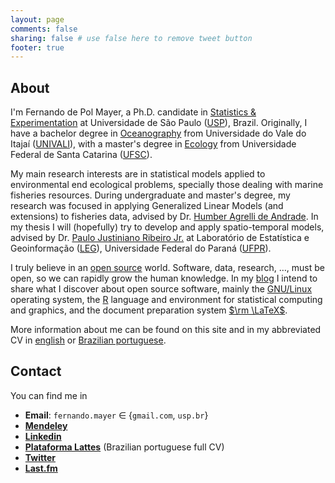 ```yaml
---
layout: page
comments: false
sharing: false # use false here to remove tweet button
footer: true
---
```


## About

I'm Fernando de Pol Mayer, a Ph.D. candidate in [Statistics & Experimentation][1] at Universidade de São Paulo ([USP][]), Brazil. Originally, I have a bachelor degree in [Oceanography][] from Universidade do Vale do Itajaí ([UNIVALI][]), with a master's degree in [Ecology][] from Universidade Federal de Santa Catarina ([UFSC][]).

My main research interests are in statistical models applied to environmental end ecological problems, specially those dealing with marine fisheries resources. During undergraduate and master's degree, my research was focused in applying Generalized Linear Models (and extensions) to fisheries data, advised by Dr. [Humber Agrelli de Andrade][Humber]. In my thesis I will (hopefully) try to develop and apply spatio-temporal models, advised by Dr. [Paulo Justiniano Ribeiro Jr.][PJ] at Laboratório de Estatística e Geoinformação ([LEG][]), Universidade Federal do Paraná ([UFPR][]).

I truly believe in an [open source][OA] world. Software, data, research, $\ldots$, must be open, so we can rapidly grow the human knowledge. In my [blog](/blog) I intend to share what I discover about open source software, mainly the [GNU/Linux][] operating system, the [R][] language and environment for statistical computing and graphics, and the document preparation system [$\rm \LaTeX$][Latex].

More information about me can be found on this site and in my abbreviated CV in [english][en_CV] or [Brazilian portuguese][pt-BR_CV].

## Contact

You can find me in

* **Email**: `fernando.mayer` $\in$ {`gmail.com`, `usp.br`}
* [**Mendeley**](http://www.mendeley.com/profiles/fernando-mayer)
* [**Linkedin**](http://br.linkedin.com/in/fernandomayer)
* [**Plataforma Lattes**](http://lattes.cnpq.br/2222077812442414) (Brazilian portuguese full CV)
* [**Twitter**](https://twitter.com/fernando_mayer)
* [**Last.fm**](http://www.last.fm/user/fernandomayer)

[1]: http://www.en.esalq.usp.br/how-we-work/teaching/graduate/programs/agricultural-statistics-and-experimentation
[USP]: http://www5.usp.br/en/
[Oceanography]: http://www.univali.br/oceano
[UNIVALI]: http://www.univali.br/english
[Ecology]: http://poseco.ufsc.br
[UFSC]: http://en.ufsc.br
[Humber]: https://sites.google.com/site/humberandrade/
[PJ]: http://www.leg.ufpr.br/~paulojus
[LEG]: http://www.leg.ufpr.br
[UFPR]: http://ufpr.br
[OA]: http://en.wikipedia.org/wiki/Open_source
[GNU/Linux]: http://en.wikipedia.org/wiki/Linux
[R]: http://r-project.org
[Latex]: http://www.latex-project.org/
[en_CV]: files/CV_web/CV_Fernando_Mayer_en_web.pdf
[pt-BR_CV]: files/CV_web/CV_Fernando_Mayer_pt-BR_web.pdf
